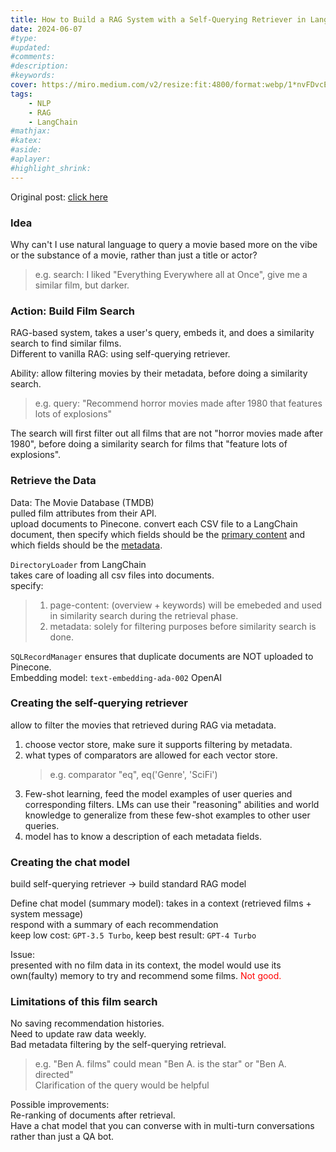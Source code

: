 ```yaml
---
title: How to Build a RAG System with a Self-Querying Retriever in LangChain
date: 2024-06-07
#type:
#updated:
#comments:
#description:
#keywords:
cover: https://miro.medium.com/v2/resize:fit:4800/format:webp/1*nvFDvcE7P-Wgr0ZFRE3mnQ.png
tags: 
    - NLP
    - RAG
    - LangChain
#mathjax:
#katex:
#aside:
#aplayer:
#highlight_shrink:
---
```


Original post: [click here](https://towardsdatascience.com/how-to-build-a-rag-system-with-a-self-querying-retriever-in-langchain-16b4fa23e9ad)  

### Idea
Why can't I use natural language to query a movie based more on the vibe or the substance of a movie, rather than just a title or actor?  

> e.g. search: I liked "Everything Everywhere all at Once", give me a similar film, but darker.  

### Action: Build Film Search
RAG-based system, takes a user's query, embeds it, and does a similarity search to find similar films.  
Different to vanilla RAG: using self-querying retriever.  

Ability: allow filtering movies by their metadata, before doing a similarity search. 

> e.g. query: "Recommend horror movies made after 1980 that features lots of explosions" 

The search will first filter out all films that are not "horror movies made after 1980", before doing a similarity search for films that "feature lots of explosions".

### Retrieve the Data

Data: The Movie Database (TMDB)  
pulled film attributes from their API.  
upload documents to Pinecone.
convert each CSV file to a LangChain document, then specify which fields should be the <u>primary content</u> and which fields should be the <u>metadata</u>.  

```DirectoryLoader``` from LangChain  
takes care of loading all csv files into documents.  
specify:
> 1. page-content: (overview + keywords) will be emebeded and used in similarity search during the retrieval phase.  
> 2. metadata: solely for filtering purposes before similarity search is done.

```SQLRecordManager``` ensures that duplicate documents are NOT uploaded to Pinecone.  
Embedding model: ```text-embedding-ada-002``` OpenAI

### Creating the self-querying retriever
allow to filter the movies that retrieved during RAG via metadata.  
1. choose vector store, make sure it supports filtering by metadata.  
2. what types of comparators are allowed for each vector store.
    > e.g. comparator "eq", eq('Genre', 'SciFi')
3. Few-shot learning, feed the model examples of user queries and corresponding filters. LMs can use their "reasoning" abilities and world knowledge to generalize from these few-shot examples to other user queries.
4. model has to know a description of each metadata fields.

### Creating the chat model
build self-querying retriever -> build standard RAG model  

Define chat model (summary model):
takes in a context (retrieved films + system message)  
respond with a summary of each recommendation  
keep low cost: ```GPT-3.5 Turbo```, keep best result: ```GPT-4 Turbo```

Issue:  
presented with no film data in its context, the model would use its own(faulty) memory to try and recommend some films. <span style="color:red">Not good.</span>

### Limitations of this film search
No saving recommendation histories.  
Need to update raw data weekly.  
Bad metadata filtering by the self-querying retrieval.
> e.g. "Ben A. films" could mean "Ben A. is the star" or "Ben A. directed"  
> Clarification of the query would be helpful

Possible improvements:  
Re-ranking of documents after retrieval.  
Have a chat model that you can converse with in multi-turn conversations rather than just a QA bot.